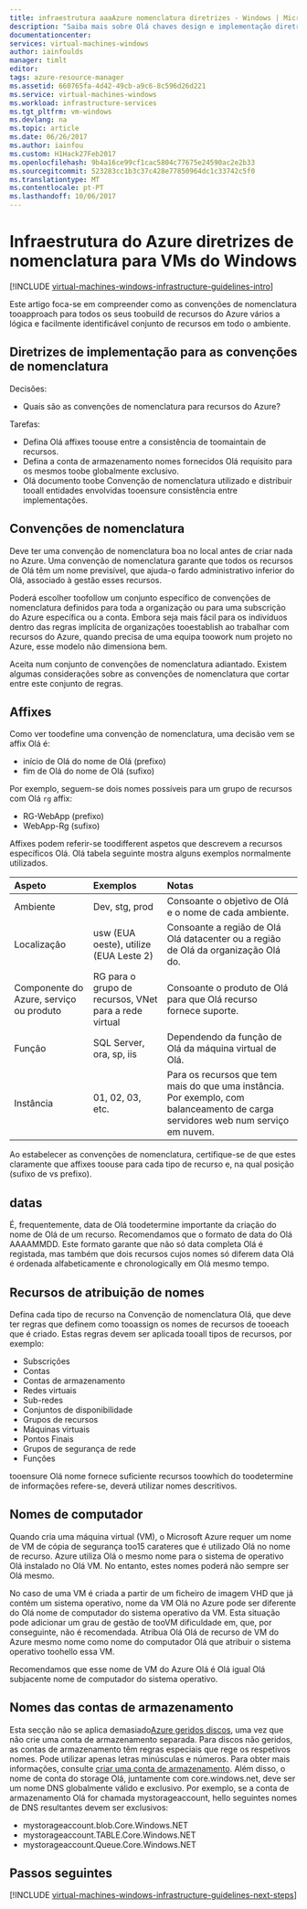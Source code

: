 ```yaml
---
title: infraestrutura aaaAzure nomenclatura diretrizes - Windows | Microsoft Docs
description: "Saiba mais sobre Olá chaves design e implementação diretrizes de nomenclatura nos serviços de infraestrutura do Azure."
documentationcenter: 
services: virtual-machines-windows
author: iainfoulds
manager: timlt
editor: 
tags: azure-resource-manager
ms.assetid: 660765fa-4d42-49cb-a9c6-8c596d26d221
ms.service: virtual-machines-windows
ms.workload: infrastructure-services
ms.tgt_pltfrm: vm-windows
ms.devlang: na
ms.topic: article
ms.date: 06/26/2017
ms.author: iainfou
ms.custom: H1Hack27Feb2017
ms.openlocfilehash: 9b4a16ce99cf1cac5804c77675e24590ac2e2b33
ms.sourcegitcommit: 523283cc1b3c37c428e77850964dc1c33742c5f0
ms.translationtype: MT
ms.contentlocale: pt-PT
ms.lasthandoff: 10/06/2017
---
```

# <a name="azure-infrastructure-naming-guidelines-for-windows-vms"></a>Infraestrutura do Azure diretrizes de nomenclatura para VMs do Windows

[!INCLUDE [virtual-machines-windows-infrastructure-guidelines-intro](../../../includes/virtual-machines-windows-infrastructure-guidelines-intro.md)]

Este artigo foca-se em compreender como as convenções de nomenclatura tooapproach para todos os seus toobuild de recursos do Azure vários a lógica e facilmente identificável conjunto de recursos em todo o ambiente.

## <a name="implementation-guidelines-for-naming-conventions"></a>Diretrizes de implementação para as convenções de nomenclatura
Decisões:

* Quais são as convenções de nomenclatura para recursos do Azure?

Tarefas:

* Defina Olá affixes toouse entre a consistência de toomaintain de recursos.
* Defina a conta de armazenamento nomes fornecidos Olá requisito para os mesmos toobe globalmente exclusivo.
* Olá documento toobe Convenção de nomenclatura utilizado e distribuir tooall entidades envolvidas tooensure consistência entre implementações.

## <a name="naming-conventions"></a>Convenções de nomenclatura
Deve ter uma convenção de nomenclatura boa no local antes de criar nada no Azure. Uma convenção de nomenclatura garante que todos os recursos de Olá têm um nome previsível, que ajuda-o fardo administrativo inferior do Olá, associado à gestão esses recursos.

Poderá escolher toofollow um conjunto específico de convenções de nomenclatura definidos para toda a organização ou para uma subscrição do Azure específica ou a conta. Embora seja mais fácil para os indivíduos dentro das regras implícita de organizações tooestablish ao trabalhar com recursos do Azure, quando precisa de uma equipa toowork num projeto no Azure, esse modelo não dimensiona bem.

Aceita num conjunto de convenções de nomenclatura adiantado. Existem algumas considerações sobre as convenções de nomenclatura que cortar entre este conjunto de regras.

## <a name="affixes"></a>Affixes
Como ver toodefine uma convenção de nomenclatura, uma decisão vem se affix Olá é:

* início de Olá do nome de Olá (prefixo)
* fim de Olá do nome de Olá (sufixo)

Por exemplo, seguem-se dois nomes possíveis para um grupo de recursos com Olá `rg` affix:

* RG-WebApp (prefixo)
* WebApp-Rg (sufixo)

Affixes podem referir-se toodifferent aspetos que descrevem a recursos específicos Olá. Olá tabela seguinte mostra alguns exemplos normalmente utilizados.

| Aspeto | Exemplos | Notas |
|:--- |:--- |:--- |
| Ambiente |Dev, stg, prod |Consoante o objetivo de Olá e o nome de cada ambiente. |
| Localização |usw (EUA oeste), utilize (EUA Leste 2) |Consoante a região de Olá Olá datacenter ou a região de Olá da organização Olá do. |
| Componente do Azure, serviço ou produto |RG para o grupo de recursos, VNet para a rede virtual |Consoante o produto de Olá para que Olá recurso fornece suporte. |
| Função |SQL Server, ora, sp, iis |Dependendo da função de Olá da máquina virtual de Olá. |
| Instância |01, 02, 03, etc. |Para os recursos que tem mais do que uma instância. Por exemplo, com balanceamento de carga servidores web num serviço em nuvem. |

Ao estabelecer as convenções de nomenclatura, certifique-se de que estes claramente que affixes toouse para cada tipo de recurso e, na qual posição (sufixo de vs prefixo).

## <a name="dates"></a>datas
É, frequentemente, data de Olá toodetermine importante da criação do nome de Olá de um recurso. Recomendamos que o formato de data do Olá AAAAMMDD. Este formato garante que não só data completa Olá é registada, mas também que dois recursos cujos nomes só diferem data Olá é ordenada alfabeticamente e chronologically em Olá mesmo tempo.

## <a name="naming-resources"></a>Recursos de atribuição de nomes
Defina cada tipo de recurso na Convenção de nomenclatura Olá, que deve ter regras que definem como tooassign os nomes de recursos de tooeach que é criado. Estas regras devem ser aplicada tooall tipos de recursos, por exemplo:

* Subscrições
* Contas
* Contas de armazenamento
* Redes virtuais
* Sub-redes
* Conjuntos de disponibilidade
* Grupos de recursos
* Máquinas virtuais
* Pontos Finais
* Grupos de segurança de rede
* Funções

tooensure Olá nome fornece suficiente recursos toowhich do toodetermine de informações refere-se, deverá utilizar nomes descritivos.

## <a name="computer-names"></a>Nomes de computador
Quando cria uma máquina virtual (VM), o Microsoft Azure requer um nome de VM de cópia de segurança too15 carateres que é utilizado Olá no nome de recurso. Azure utiliza Olá o mesmo nome para o sistema de operativo Olá instalado no Olá VM. No entanto, estes nomes poderá não sempre ser Olá mesmo.

No caso de uma VM é criada a partir de um ficheiro de imagem VHD que já contém um sistema operativo, nome da VM Olá no Azure pode ser diferente do Olá nome de computador do sistema operativo da VM. Esta situação pode adicionar um grau de gestão de tooVM dificuldade em, que, por conseguinte, não é recomendada. Atribua Olá Olá de recurso de VM do Azure mesmo nome como nome do computador Olá que atribuir o sistema operativo toohello essa VM.

Recomendamos que esse nome de VM do Azure Olá é Olá igual Olá subjacente nome de computador do sistema operativo.

## <a name="storage-account-names"></a>Nomes das contas de armazenamento
Esta secção não se aplica demasiado[Azure geridos discos](../../storage/storage-managed-disks-overview.md?toc=%2fazure%2fvirtual-machines%2flinux%2ftoc.json), uma vez que não crie uma conta de armazenamento separada. Para discos não geridos, as contas de armazenamento têm regras especiais que rege os respetivos nomes. Pode utilizar apenas letras minúsculas e números. Para obter mais informações, consulte [criar uma conta de armazenamento](../../storage/storage-create-storage-account.md#create-a-storage-account). Além disso, o nome de conta do storage Olá, juntamente com core.windows.net, deve ser um nome DNS globalmente válido e exclusivo. Por exemplo, se a conta de armazenamento Olá for chamada mystorageaccount, hello seguintes nomes de DNS resultantes devem ser exclusivos:

* mystorageaccount.blob.Core.Windows.NET
* mystorageaccount.TABLE.Core.Windows.NET
* mystorageaccount.Queue.Core.Windows.NET

## <a name="next-steps"></a>Passos seguintes
[!INCLUDE [virtual-machines-windows-infrastructure-guidelines-next-steps](../../../includes/virtual-machines-windows-infrastructure-guidelines-next-steps.md)]

